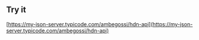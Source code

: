 ## Try it

[https://my-json-server.typicode.com/ambegossi/hdn-api](https://my-json-server.typicode.com/ambegossi/hdn-api)
